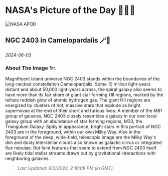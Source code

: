 
# NASA's Picture of the Day 🧑‍🚀💫

  ![NASA APOD](https://apod.nasa.gov/apod/image/2405/NGC2403-LRGB+Ha+Oiii-v25-f.jpg)
  
  ## NGC 2403 in Camelopardalis 🪄🌌
  
  _2024-06-03_
  
  ### About The Image ✨: 
  
  Magnificent island universe NGC 2403 stands within the boundaries of the long-necked constellation Camelopardalis. Some 10 million light-years distant and about 50,000 light-years across, the spiral galaxy also seems to have more than its fair share of giant star forming HII regions, marked by the telltale reddish glow of atomic hydrogen gas. The giant HII regions are energized by clusters of hot, massive stars that explode as bright supernovae at the end of their short and furious lives. A member of the M81 group of galaxies, NGC 2403 closely resembles a galaxy in our own local galaxy group with an abundance of star forming regions, M33, the Triangulum Galaxy. Spiky in appearance, bright stars in this portrait of NGC 2403 are in the foreground, within our own Milky Way. Also in the foreground of the deep, wide-field, telescopic image are the Milky Way's dim and dusty interstellar clouds also known as galactic cirrus or integrated flux nebulae. But faint features that seem to extend from NGC 2403 itself are likely tidal stellar streams drawn out by gravitational interactions with neighboring galaxies.
  
  
  
  > _Last Updated: 6/3/2024, 2:10:08 PM (in GMT)_
  